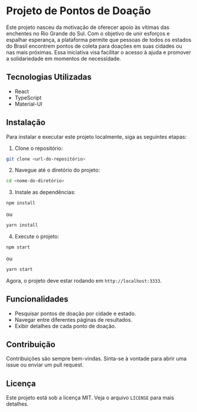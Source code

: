# Projeto de Pontos de Doação

Este projeto nasceu da motivação de oferecer apoio às vítimas das enchentes no Rio Grande do Sul. Com o objetivo de unir esforços e espalhar esperança, a plataforma permite que pessoas de todos os estados do Brasil encontrem pontos de coleta para doações em suas cidades ou nas mais próximas. Essa iniciativa visa facilitar o acesso à ajuda e promover a solidariedade em momentos de necessidade.

## Tecnologias Utilizadas

- React
- TypeScript
- Material-UI

## Instalação

Para instalar e executar este projeto localmente, siga as seguintes etapas:

1. Clone o repositório:

```bash
git clone <url-do-repositório>
```

2. Navegue até o diretório do projeto:

```bash
cd <nome-do-diretório>
```

3. Instale as dependências:

```bash
npm install
```

ou

```bash
yarn install
```

4. Execute o projeto:

```bash
npm start
```

ou

```bash
yarn start
```

Agora, o projeto deve estar rodando em `http://localhost:3333`.

## Funcionalidades

- Pesquisar pontos de doação por cidade e estado.
- Navegar entre diferentes páginas de resultados.
- Exibir detalhes de cada ponto de doação.

## Contribuição

Contribuições são sempre bem-vindas. Sinta-se à vontade para abrir uma issue ou enviar um pull request.

## Licença

Este projeto está sob a licença MIT. Veja o arquivo `LICENSE` para mais detalhes.
